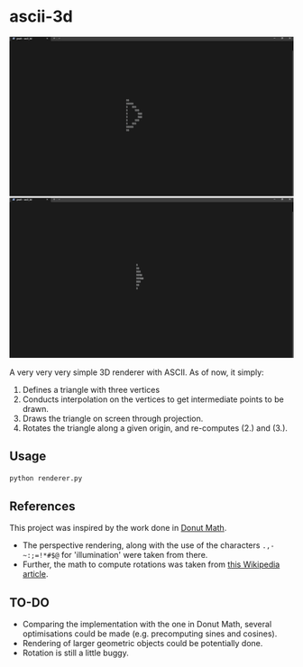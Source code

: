 # ascii-3d
![Demo with Edges](docs/ascii_3d_demo_edge.gif)
![Demo with Surfaces](docs/ascii_3d_demo_surf.gif)

A very very very simple 3D renderer with ASCII. As of now, it simply:
1. Defines a triangle with three vertices
2. Conducts interpolation on the vertices to get intermediate points to be drawn.
3. Draws the triangle on screen through projection.
4. Rotates the triangle along a given origin, and re-computes (2.) and (3.).

## Usage
```bash
python renderer.py
```

## References
This project was inspired by the work done in [Donut Math](https://www.a1k0n.net/2011/07/20/donut-math.html).
- The perspective rendering, along with the use of the characters `.,-~:;=!*#$@` for 'illumination' were taken from there.
- Further, the math to compute rotations was taken from [this Wikipedia article](https://en.wikipedia.org/wiki/Rotation_matrix#General_rotations).

## TO-DO
- Comparing the implementation with the one in Donut Math, several optimisations could be made (e.g. precomputing sines and cosines).
- Rendering of larger geometric objects could be potentially done.
- Rotation is still a little buggy.
